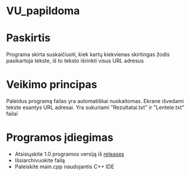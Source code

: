 # VU_papildoma
# Paskirtis
Programa skirta suskaičiuoti, kiek kartų kiekvienas skirtingas žodis pasikartoja tekste, iš to teksto išrinkti visus URL adresus
# Veikimo principas
Paleidus programą failas yra automatiškai nuskaitomas.
Ekrane išvedami tekste esantys URL adresai. Yra sukuriami "Rezultatai.txt" ir "Lentele.txt" failai
# Programos įdiegimas
- Atsisiųskite 1.0 programos versiją iš [releases](https://github.com/gabijagleiz/VU_papildoma/releases)
- Išsiarchivuokite failą
- Paleiskite main.cpp naudojantis C++ IDE
